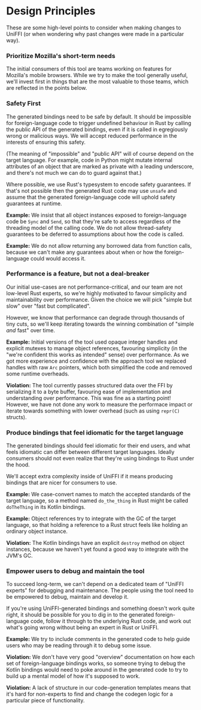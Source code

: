 # Design Principles

These are some high-level points to consider when making changes to UniFFI (or when wondering why past changes were made in a particular way).


### Prioritize Mozilla's short-term needs

The initial consumers of this tool are teams working on features for Mozilla's mobile browsers.
While we try to make the tool generally useful, we'll invest first in things that are the most valuable
to those teams, which are reflected in the points below.


### Safety First

The generated bindings need to be safe by default. It should be impossible for foreign-language code
to trigger undefined behaviour in Rust by calling the public API of the generated bindings, even if it
is called in egregiously wrong or malicious ways. We will accept reduced performance in the interests
of ensuring this safety.

(The meaning of "impossible" and "public API" will of course depend on the target language. For example,
code in Python might mutate internal attributes of an object that are marked as private with a leading
underscore, and there's not much we can do to guard against that.)

Where possible, we use Rust's typesystem to encode safety guarantees. If that's not possible then the
generated Rust code may use `unsafe` and assume that the generated foreign-language code will uphold
safety guarantees at runtime.

**Example:** We insist that all object instances exposed to foreign-language code be `Sync` and `Send`,
so that they're safe to access regardless of the threading model of the calling code. We do not allow
thread-safety guarantees to be deferred to assumptions about how the code is called.

**Example:** We do not allow returning any borrowed data from function calls, because we can't make
any guarantees about when or how the foreign-language could would access it.


### Performance is a feature, but not a deal-breaker

Our initial use-cases are not performance-critical, and our team are not low-level Rust experts,
so we're highly motivated to favour simplicity and maintainability over performance. Given the choice
we will pick "simple but slow" over "fast but complicated".

However, we know that performance can degrade through thousands of tiny cuts, so we'll keep iterating
towards the winning combination of "simple *and* fast" over time.

**Example:** Initial versions of the tool used opaque integer handles and explicit mutexes to manage
object references, favouring simplicity (in the "we're confident this works as intended" sense) over
performance. As we got more experience and confidence with the approach tool we replaced handles with
raw `Arc` pointers, which both simplified the code and removed some runtime overheads.

**Violation:** The tool currently passes structured data over the FFI by serializing it to a byte
buffer, favouring ease of implementation and understanding over performance. This was fine as a starting
point! However, we have not done any work to measure the performace impact or iterate towards something
with lower overhead (such as using `repr(C)` structs).


### Produce bindings that feel idiomatic for the target language

The generated bindings should feel idiomatic for their end users, and what feels idiomatic can differ
between different target languages. Ideally consumers should not even realize that they're using
bindings to Rust under the hood.

We'll accept extra complexity inside of UniFFI if it means producing bindings that are nicer for consumers to use.

**Example:** We case-convert names to match the accepted standards of the target language,
so a method named `do_the_thing` in Rust might be called `doTheThing` in its Kotlin bindings.

**Example:** Object references try to integrate with the GC of the target language, so that holding
a reference to a Rust struct feels like holding an ordinary object instance.

**Violation:** The Kotlin bindings have an explicit `destroy` method on object instances, because we haven't
yet found a good way to integrate with the JVM's GC.


### Empower users to debug and maintain the tool

To succeed long-term, we can't depend on a dedicated team of "UniFFI experts" for debugging and maintenance.
The people using the tool need to be empowered to debug, maintain and develop it.

If you're using UniFFI-generated bindings and something doesn't work quite right, it should be possible
for you to dig in to the generated foreign-language code, follow it through to the underlying Rust code,
and work out what's going wrong without being an expert in Rust or UniFFI.

**Example:** We try to include comments in the generated code to help guide users who may be reading
through it to debug some issue.

**Violation:** We don't have very good "overview" documentation on how each set of foreign-language bindings
works, so someone trying to debug the Kotlin bindings would need to poke around in the generated code to
try to build up a mental model of how it's supposed to work.

**Violation:** A lack of structure in our code-generation templates means that it's hard for non-experts
to find and change the codegen logic for a particular piece of functionality.

